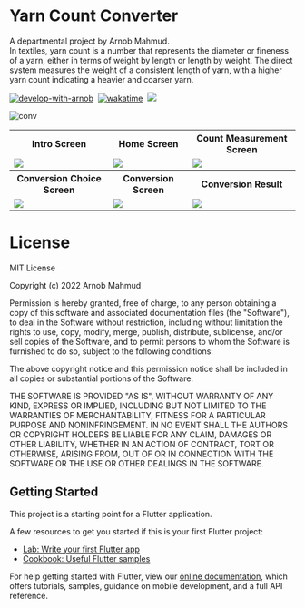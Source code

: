 # Yarn Count Converter

A departmental project by Arnob Mahmud.<br>
In textiles, yarn count is a number that represents the diameter or fineness of a yarn, either in terms of weight by length or length by weight. The direct system measures the weight of a consistent length of yarn, with a higher yarn count indicating a heavier and coarser yarn.


[![develop-with-arnob](https://img.shields.io/badge/Developed%20by-Arnob%20Mahmud-1f425f.svg?style=plastic&logo=visual-studio-code&logoColor=007ACC&labelColor=c3c4d5&color=193507)](https://github.com/ArnobMahmud/)&nbsp;
[![wakatime](https://wakatime.com/badge/user/94bcb058-9915-4d5f-8827-41abbc5319de/project/2c97185d-5bd5-462f-ba70-9cfbd8a2d8fa.svg?style=plastic)](https://wakatime.com/badge/user/94bcb058-9915-4d5f-8827-41abbc5319de/project/2c97185d-5bd5-462f-ba70-9cfbd8a2d8fa)&nbsp;
[![](https://img.shields.io/badge/License-MIT-critical?style=plastic&logo=appveyor&logoColor=a70023&labelColor=lightblue&color=471e61)](https://github.com/ArnobMahmud/Yarn-Count-Converter-App/blob/master/LICENSE)&nbsp;


![conv](https://user-images.githubusercontent.com/60808266/197406439-583fc88a-803e-4ee9-8654-c864fa3e317d.PNG)

<table>
  <tr>
    <th>Intro Screen</th>
    <th>Home Screen</th>
    <th>Count Measurement Screen</th>
  </tr>
  <tr>
    <td>
      <img src="https://user-images.githubusercontent.com/60808266/209176533-cf83e596-e449-4392-a24d-db13ac61cb1f.png">
    </td>
    <td>
      <img src="https://user-images.githubusercontent.com/60808266/209178367-7df9d714-1446-426a-baf4-cf5fc0b451cf.png">
    </td> 
    <td>
      <img src="https://user-images.githubusercontent.com/60808266/209177291-63a69163-2591-4f45-b8f6-beaaff6151ae.png">
    </td>
  </tr>  
  <tr>
    <th>Conversion Choice Screen</th>
    <th>Conversion Screen</th>
    <th>Conversion Result</th>
  </tr>
  <tr>
    <td>
      <img src="https://user-images.githubusercontent.com/60808266/209177544-0495e723-87b1-4d29-b494-104169d74fad.png">
    </td>
    <td>
      <img src="https://user-images.githubusercontent.com/60808266/209177710-326ad985-906f-43da-a5f2-dc6c36771c38.png">
    </td> 
    <td>
      <img src="https://user-images.githubusercontent.com/60808266/209177779-6644256e-5696-4abe-aa54-e6d3898a90ed.png">
    </td>
  </tr>
</table>

# License

MIT License

Copyright (c) 2022 Arnob Mahmud

Permission is hereby granted, free of charge, to any person obtaining a copy
of this software and associated documentation files (the "Software"), to deal
in the Software without restriction, including without limitation the rights
to use, copy, modify, merge, publish, distribute, sublicense, and/or sell
copies of the Software, and to permit persons to whom the Software is
furnished to do so, subject to the following conditions:

The above copyright notice and this permission notice shall be included in all
copies or substantial portions of the Software.

THE SOFTWARE IS PROVIDED "AS IS", WITHOUT WARRANTY OF ANY KIND, EXPRESS OR
IMPLIED, INCLUDING BUT NOT LIMITED TO THE WARRANTIES OF MERCHANTABILITY,
FITNESS FOR A PARTICULAR PURPOSE AND NONINFRINGEMENT. IN NO EVENT SHALL THE
AUTHORS OR COPYRIGHT HOLDERS BE LIABLE FOR ANY CLAIM, DAMAGES OR OTHER
LIABILITY, WHETHER IN AN ACTION OF CONTRACT, TORT OR OTHERWISE, ARISING FROM,
OUT OF OR IN CONNECTION WITH THE SOFTWARE OR THE USE OR OTHER DEALINGS IN THE
SOFTWARE.

## Getting Started

This project is a starting point for a Flutter application.

A few resources to get you started if this is your first Flutter project:

- [Lab: Write your first Flutter app](https://flutter.dev/docs/get-started/codelab)
- [Cookbook: Useful Flutter samples](https://flutter.dev/docs/cookbook)

For help getting started with Flutter, view our
[online documentation](https://flutter.dev/docs), which offers tutorials,
samples, guidance on mobile development, and a full API reference.
